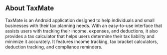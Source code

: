 ## About TaxMate

TaxMate is an Android application designed to help individuals and small businesses with their tax planning needs. With an easy-to-use interface that assists users with tracking their income, expenses, and deductions, it also provides a tax calculator that helps users determine their tax liability and minimize it accurately. It features income tracking, tax bracket calculators, deduction tracking, and compliance reminders. 
